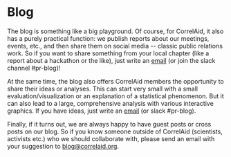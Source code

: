 # Blog

The blog is something like a big playground. Of course, for CorrelAid, it also has a purely practical function: we publish reports about our meetings, events, etc., and then share them on social media -- classic public relations work. So if you want to share something from your local chapter \(like a report about a hackathon or the like\), just write an [email](mailto:blog@correlaid.org) \(or join the slack channel \#pr-blog\)! 

At the same time, the blog also offers CorrelAid members the opportunity to share their ideas or analyses. This can start very small with a small evaluation/visualization or an explanation of a statistical phenomenon. But it can also lead to a large, comprehensive analysis with various interactive graphics. If you have ideas, just write an [email](mailto:blog@correlaid.org) \(or slack \#pr-blog\). 

Finally, if it turns out, we are always happy to have guest posts or cross posts on our blog. So if you know someone outside of CorrelAid \(scientists, activists etc.\) who we should collaborate with, please send an email with your suggestion to [blog@correlaid.org](mailto:blog@correlaid.org).



